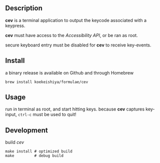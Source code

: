 ## Description

**cev** is a terminal application to output the keycode associated with a keypress.

**cev** must have access to the *Accessibility API*, or be ran as root.

secure keyboard entry must be disabled for **cev** to receive key-events.

## Install

a binary release is available on Github and through Homebrew
```
brew install koekeishiya/formulae/cev
```

## Usage

run in terminal as root, and start hitting keys.
because **cev** captures key-input, `ctrl-c` must be used to quit!

## Development

build *cev*
```
make install # optimized build
make         # debug build
```
